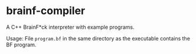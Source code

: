# brainf-compiler
A C++ BrainF\*ck interpreter with example programs.

Usage:
File `program.bf` in the same directory as the executable contains the BF program. 
